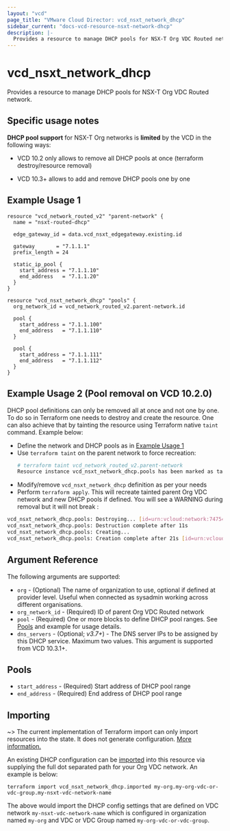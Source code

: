 ```yaml
---
layout: "vcd"
page_title: "VMware Cloud Director: vcd_nsxt_network_dhcp"
sidebar_current: "docs-vcd-resource-nsxt-network-dhcp"
description: |-
  Provides a resource to manage DHCP pools for NSX-T Org VDC Routed network.
---
```


# vcd\_nsxt\_network\_dhcp

Provides a resource to manage DHCP pools for NSX-T Org VDC Routed network.

## Specific usage notes

**DHCP pool support** for NSX-T Org networks is **limited** by the VCD in the following ways:

* VCD 10.2 only allows to remove all DHCP pools at once (terraform destroy/resource removal)

* VCD 10.3+ allows to add and remove DHCP pools one by one

## Example Usage 1

```hcl
resource "vcd_network_routed_v2" "parent-network" {
  name = "nsxt-routed-dhcp"

  edge_gateway_id = data.vcd_nsxt_edgegateway.existing.id

  gateway       = "7.1.1.1"
  prefix_length = 24

  static_ip_pool {
    start_address = "7.1.1.10"
    end_address   = "7.1.1.20"
  }
}

resource "vcd_nsxt_network_dhcp" "pools" {
  org_network_id = vcd_network_routed_v2.parent-network.id

  pool {
    start_address = "7.1.1.100"
    end_address   = "7.1.1.110"
  }

  pool {
    start_address = "7.1.1.111"
    end_address   = "7.1.1.112"
  }
}
```

## Example Usage 2 (Pool removal on VCD 10.2.0)

DHCP pool definitions can only be removed all at once and not one by one. To do so in Terraform one
needs to destroy and create the resource. One can also achieve that by tainting the resource using 
Terraform native `taint` command. Example below:

* Define the network and DHCP pools as in [Example Usage 1](#example-usage-1)
* Use `terraform taint` on the parent network to force recreation:
   ```sh
   # terraform taint vcd_network_routed_v2.parent-network
   Resource instance vcd_nsxt_network_dhcp.pools has been marked as tainted.
   ```
* Modify/remove `vcd_nsxt_network_dhcp` definition as per your needs
* Perform `terraform apply`. This will recreate tainted parent Org VDC network and new DHCP pools if defined.
You will see a WARNING during removal but it will not break :
```sh
vcd_nsxt_network_dhcp.pools: Destroying... [id=urn:vcloud:network:74754019-31f1-41ea-a9e2-fc21455d6d2b]
vcd_nsxt_network_dhcp.pools: Destruction complete after 11s
vcd_nsxt_network_dhcp.pools: Creating...
vcd_nsxt_network_dhcp.pools: Creation complete after 21s [id=urn:vcloud:network:74754019-31f1-41ea-a9e2-fc21455d6d2b]
```

## Argument Reference

The following arguments are supported:

* `org` - (Optional) The name of organization to use, optional if defined at provider level. Useful
  when connected as sysadmin working across different organisations.
* `org_network_id` - (Required) ID of parent Org VDC Routed network
* `pool` - (Required) One or more blocks to define DHCP pool ranges. See [Pools](#pools) and example 
for usage details.
* `dns_servers` - (Optional; *v3.7+*) - The DNS server IPs to be assigned by this DHCP service. Maximum two values. 
This argument is supported from VCD 10.3.1+.

## Pools

* `start_address` - (Required) Start address of DHCP pool range
* `end_address` - (Required) End address of DHCP pool range

## Importing

~> The current implementation of Terraform import can only import resources into the state.
It does not generate configuration. [More information.](https://www.terraform.io/docs/import/)

An existing DHCP configuration can be [imported][docs-import] into this resource
via supplying the full dot separated path for your Org VDC network. An example is
below:

[docs-import]: https://www.terraform.io/docs/import/

```
terraform import vcd_nsxt_network_dhcp.imported my-org.my-org-vdc-or-vdc-group.my-nsxt-vdc-network-name
```

The above would import the DHCP config settings that are defined on VDC network
`my-nsxt-vdc-network-name` which is configured in organization named `my-org` and VDC or VDC Group
named `my-org-vdc-or-vdc-group`.
